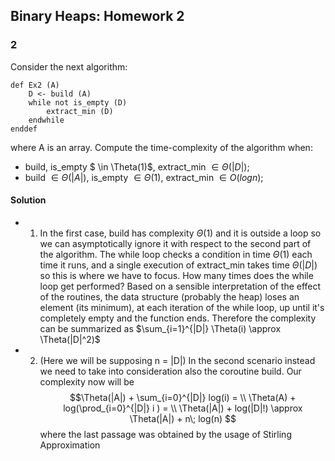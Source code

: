 ## Binary Heaps: Homework 2

### 2

Consider the next algorithm:

    def Ex2 (A)
        D <- build (A)
        while not is_empty (D)
            extract_min (D)
        endwhile
    enddef
where A is an array. Compute the time-complexity of the algorithm when:
* build, is_empty $ \in \Theta(1)$, extract_min $\in \Theta(|D|)$;
* build $\in \Theta(|A|)$, is_empty $\in \Theta(1)$, extract_min $\in O(log n)$;

#### Solution

* 1) In the first case, build has complexity $\Theta(1)$ and it is outside a loop so we can asymptotically ignore it with respect to the second part of the algorithm. The while loop checks a condition in time $\Theta(1)$ each time it runs, and a single execution of extract_min takes time $\Theta(|D|)$ so this is where we have to focus. How many times does the while loop get performed? Based on a sensible interpretation of the effect of the routines, the data structure (probably the heap) loses an element (its minimum), at each iteration of the while loop, up until it's completely empty and the function ends. Therefore the complexity can be summarized as $\sum_{i=1}^{|D|} \Theta(i) \approx \Theta(|D|^2)$
* 2) (Here we will be supposing n = |D|) In the second scenario instead we need to take into consideration also the coroutine build. Our complexity now will be 
$$\Theta(|A|) + \sum_{i=0}^{|D|} log(i) = \\
\Theta(A) + log(\prod_{i=0}^{|D|} i ) = \\
\Theta(|A|) + log(|D|!) \approx \Theta(|A|) + n\; log(n)
$$ 
where the last passage was obtained by the usage of Stirling Approximation